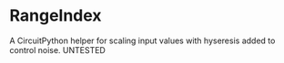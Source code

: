 # RangeIndex
A CircuitPython helper for scaling input values with hyseresis added to control noise. UNTESTED
